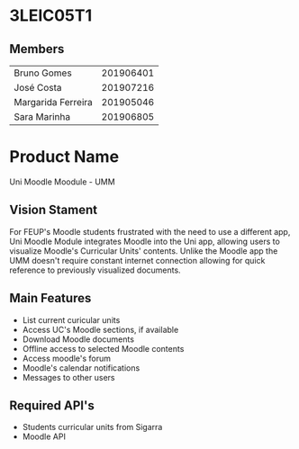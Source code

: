 # 3LEIC05T1

## Members
|                    |           |
|--------------------|-----------|
| Bruno Gomes        | 201906401 |
| José Costa         | 201907216 |
| Margarida Ferreira | 201905046 |
| Sara Marinha       | 201906805 |


# Product Name

Uni Moodle Moodule - UMM

## Vision Stament

For FEUP's Moodle students frustrated with the need to use a different app, Uni Moodle Module integrates Moodle into the Uni app, allowing users to visualize Moodle's Curricular Units' contents. Unlike the Moodle app the UMM doesn't require constant internet connection allowing for quick reference to previously visualized documents.

## Main Features
 - List current curicular units
 - Access UC's Moodle sections, if available
 - Download Moodle documents
 - Offline access to selected Moodle contents
 - Access moodle's forum
 - Moodle's calendar notifications
 - Messages to other users

## Required API's
- Students curricular units from Sigarra
- Moodle API
